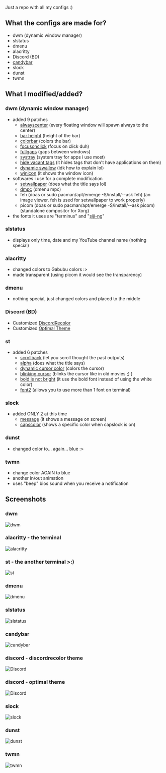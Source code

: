 Just a repo with all my configs :) 

## What the configs are made for?
+ dwm (dynamic window manager)
+ slstatus
+ dmenu
+ alacritty
+ Discord (BD)
+ [candybar](https://github.com/jornmann/candybar)
+ slock
+ dunst
+ twmn

## What I modified/added?
### dwm (dynamic window manager)
+ added 9 patches
  - [alwayscenter](https://dwm.suckless.org/patches/alwayscenter/) (every floating window will spawn always to the center)
  - [bar height](https://dwm.suckless.org/patches/bar_height/) (height of the bar)
  - [colorbar](https://dwm.suckless.org/patches/colorbar/) (colors the bar)
  - [focusonclick](https://dwm.suckless.org/patches/focusonclick/) (focus on click duh)
  - [fullgaps](https://dwm.suckless.org/patches/fullgaps/) (gaps between windows)
  - [systray](https://dwm.suckless.org/patches/systray/) (system tray for apps i use most)
  - [hide vacant tags](https://dwm.suckless.org/patches/hide_vacant_tags/) (it hides tags that don't have applications on them)
  - [dynamic swallow](https://dwm.suckless.org/patches/dynamicswallow/) (idk how to explain lol)
  - [winicon](https://dwm.suckless.org/patches/winicon/) (it shows the window icon)
+ softwares i use for a complete modification
  - [setwallpaper](https://github.com/speediegamer/setwallpaper) (does what the title says lol)
  - [dmpc](https://github.com/jornmann/dmpc/) (dmenu mpc)
  - feh (doas or sudo pacman/apt/emerge -S/install/--ask feh) (an image viewer. feh is used for setwallpaper to work properly)
  - picom (doas or sudo pacman/apt/emerge -S/install/--ask picom) (standalone compositor for Xorg)
+ the fonts it uses are "terminus" and "[siji-ng](https://github.com/begss/siji-ng)"

### slstatus
+ displays only time, date and my YouTube channel name (nothing special)

### alacritty
+ changed colors to Gabubu colors :>
+ made transparent (using picom it would see the transparency)

### dmenu
+ nothing special, just changed colors and placed to the middle

### Discord (BD)
+ Customized [DiscordRecolor](https://betterdiscord.app/theme/DiscordRecolor)
+ Customized [Optimal Theme](https://github.com/kawaiizenbo/OptimalTheme)

### st
+ added 6 patches
  - [scrollback](https://st.suckless.org/patches/scrollback/) (let you scroll thought the past outputs)
  - [alpha](https://st.suckless.org/patches/alpha/) (does what the title says)
  - [dynamic cursor color](https://st.suckless.org/patches/dynamic-cursor-color/) (colors the cursor)
  - [blinking cursor](https://st.suckless.org/patches/blinking_cursor/) (blinks the cursor like in old movies ;) )
  - [bold is not bright](https://st.suckless.org/patches/bold-is-not-bright/) (it use the bold font instead of using the white color)
  - [font2](https://st.suckless.org/patches/font2/) (allows you to use more than 1 font on terminal)

### slock
+ added ONLY 2 at this time
  - [message](https://tools.suckless.org/slock/patches/message/) (it shows a message on screen)
  - [capscolor](https://tools.suckless.org/slock/patches/capscolor/) (shows a specific color when capslock is on)

### dunst
+ changed color to... again... blue :>

### twmn
+ change color AGAIN to blue
+ another in/out animation
+ uses "beep" bios sound when you receive a notification

## Screenshots
### dwm
![dwm](https://user-images.githubusercontent.com/88589756/164895850-6dab350d-b58f-4d05-8be2-40561a65bb80.png)
### alacritty - the terminal
![alacritty](https://user-images.githubusercontent.com/88589756/160250311-a6f1f711-9e1a-474f-b335-dfe8fd3b16a4.png)
### st - the another terminal >:)
![st](https://user-images.githubusercontent.com/88589756/161034238-fe636170-919f-4110-9254-f7c5bb9dade8.png)
### dmenu
![dmenu](https://user-images.githubusercontent.com/88589756/160250334-797ec0a9-a8a3-496e-9a9f-8cc98f91ce59.png)
### slstatus
![slstatus](https://user-images.githubusercontent.com/88589756/160250357-03f345c5-b172-4b5c-b442-114e4ed4f1a1.png)
### candybar
![candybar](https://user-images.githubusercontent.com/88589756/164895866-dd8f57d3-30f3-4c73-92af-eff5efa9bc2f.png)
### discord - discordrecolor theme
![Discord](https://user-images.githubusercontent.com/88589756/160545895-a5977c52-ee0f-4588-a8c6-c5306e48dc72.png)
### discord - optimal theme
![Discord](https://user-images.githubusercontent.com/88589756/165638233-43079a65-7315-474c-a87e-6d096724c541.png)
### slock
![slock](https://user-images.githubusercontent.com/88589756/167171669-6356114f-c7e4-458c-94ef-66d54f3a0575.png)
### dunst
![dunst](https://user-images.githubusercontent.com/88589756/167257001-9bb39986-3cfb-4ad6-a43e-0f38c18903a0.png)
### twmn
![twmn](https://user-images.githubusercontent.com/88589756/167256971-4daab968-dd0d-4fdb-991b-34257bb75158.gif)
